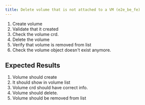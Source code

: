 ```yaml
---
title: Delete volume that is not attached to a VM (e2e_be_fe)
---
```

1. Create volume
1. Validate that it created
1. Check the volume crd.
1. Delete the volume
1. Verify that volume is removed from list
1. Check the volume object doesn't exist anymore.

## Expected Results
1. Volume should create
1. It should show in volume list
1. Volume crd should have correct info.
1. Volume should delete.
1. Volume should be removed from list
